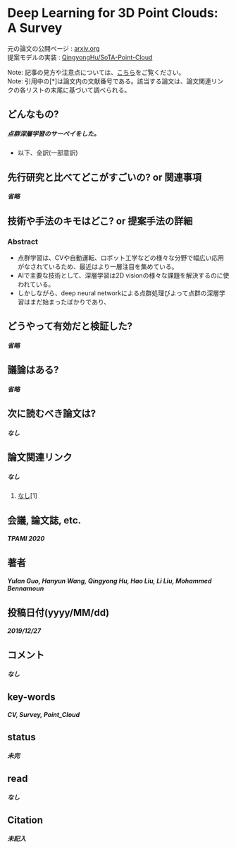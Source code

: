 # Deep Learning for 3D Point Clouds: A Survey 

元の論文の公開ページ : [arxiv.org](https://arxiv.org/abs/1912.12033)  
提案モデルの実装 : [QingyongHu/SoTA-Point-Cloud](https://github.com/QingyongHu/SoTA-Point-Cloud)  

Note: 記事の見方や注意点については、[こちら](/)をご覧ください。  
Note: 引用中の[*]は論文内の文献番号である。該当する論文は、論文関連リンクの各リストの末尾に基づいて調べられる。

## どんなもの?
##### 点群深層学習のサーベイをした。
- 以下、全訳(一部意訳)

## 先行研究と比べてどこがすごいの? or 関連事項
##### 省略

## 技術や手法のキモはどこ? or 提案手法の詳細
### Abstract
- 点群学習は、CVや自動運転、ロボット工学などの様々な分野で幅広い応用がなされているため、最近はより一層注目を集めている。
- AIで主要な技術として、深層学習は2D visionの様々な課題を解決するのに使われている。
- しかしながら、deep neural networkによる点群処理びよって点群の深層学習はまだ始まったばかりであり、

## どうやって有効だと検証した?
##### 省略

## 議論はある?
##### 省略

## 次に読むべき論文は?
##### なし

## 論文関連リンク
##### なし
1. [なし]()[1]

## 会議, 論文誌, etc.
##### TPAMI 2020

## 著者
##### Yulan Guo, Hanyun Wang, Qingyong Hu, Hao Liu, Li Liu, Mohammed Bennamoun

## 投稿日付(yyyy/MM/dd)
##### 2019/12/27

## コメント
##### なし

## key-words
##### CV, Survey, Point_Cloud

## status
##### 未完

## read
##### なし

## Citation
##### 未記入
